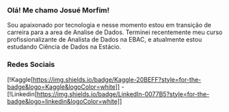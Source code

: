 ### Olá! Me chamo Josué Morfim!
Sou apaixonado por tecnologia e nesse momento estou em transição de carreira para a area de Analise de Dados. 
Terminei recentemente meu curso profissionalizante de Analista de Dados na EBAC, e atualmente estou estudando Ciência de Dados na Estácio.


### Redes Sociais

[!Kaggle[https://img.shields.io/badge/Kaggle-20BEFF?style=for-the-badge&logo=Kaggle&logoColor=white]] - [!Linkedin[https://img.shields.io/badge/LinkedIn-0077B5?style=for-the-badge&logo=linkedin&logoColor=white]]

